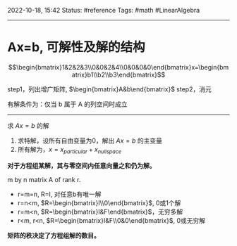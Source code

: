 2022-10-18, 15:42
Status: #reference
Tags: #math #LinearAlgebra

---

# Ax=b, 可解性及解的结构

$$\begin{bmatrix}1&2&2&3\\0&0&2&4\\0&0&0&0\end{bmatrix}x=\begin{bmatrix}b1\\b2\\b3\end{bmatrix}$$

step1，列出增广矩阵, $\begin{bmatrix}A&b\end{bmatrix}$
step2，消元

有解条件为：仅当 b 属于 A 的列空间时成立

---

求 $Ax=b$ 的解

1. 求特解，设所有自由变量为0，解出 $Ax=b$ 的主变量
2. 所有解为，$x=x_{particular}+x_{nullspace}$

**对于方程组某解，其与零空间内任意向量之和仍为解。**

m by n matrix A of rank r.

- r=m=n, R=I, 对任意b有唯一解
- r=n<m, $R=\begin{bmatrix}I\\0\end{bmatrix}$, 0或1个解
- r=m<n, $R=\begin{bmatrix}I&F\end{bmatrix}$，无穷多解
- r<m, r<n, $R=\begin{bmatrix}I&F\\0&0\end{bmatrix}$, 0或无穷解

**矩阵的秩决定了方程组解的数目。**